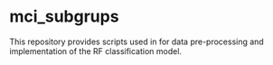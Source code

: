 # mci_subgrups
This repository provides scripts used in for data pre-processing and implementation of the RF classification model.
